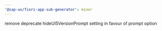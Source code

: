 ```yaml
---
'@sap-ux/fiori-app-sub-generator': minor
---
```


remove deprecate hideUI5VersionPrompt setting in favour of prompt option

